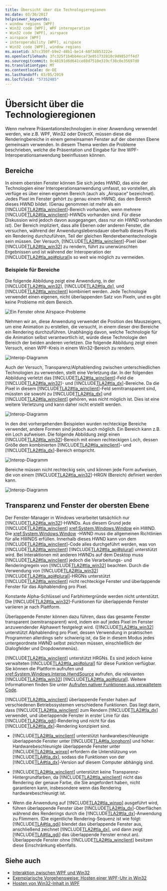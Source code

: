 ```yaml
---
title: Übersicht über die Technologieregionen
ms.date: 03/30/2017
helpviewer_keywords:
- window regions [WPF]
- Win32 code [WPF], WPF interoperation
- Win32 code [WPF], airspace
- airspace [WPF]
- interoperability [WPF], airspace
- Win32 code [WPF], window regions
ms.assetid: b7cc350f-b9e2-48b1-be14-60f3d853222e
ms.openlocfilehash: 3fc325f1b4bb4eca73e051732810c9d9853ff4d7
ms.sourcegitcommit: 0c48191d6d641ce88d7510e319cf38c0e35697d0
ms.translationtype: MT
ms.contentlocale: de-DE
ms.lasthandoff: 03/05/2019
ms.locfileid: "57352485"
---
```

# <a name="technology-regions-overview"></a>Übersicht über die Technologieregionen
Wenn mehrere Präsentationstechnologien in einer Anwendung verwendet werden, wie z.B. WPF, Win32 oder DirectX, müssen diese die Renderingbereiche in einem gemeinsamen Fenster auf der obersten Ebene gemeinsam verwenden. In diesem Thema werden die Probleme beschrieben, welche die Präsentation und Eingabe für Ihre WPF-Interoperationsanwendung beeinflussen können.  
  
## <a name="regions"></a>Bereiche  
 In einem obersten Fenster können Sie sich jedes HWND, das eine der Technologien einer Interoperationsanwendung umfasst, so vorstellen, als verfüge es über einen eigenen Bereich (auch als „Airspace“ bezeichnet). Jedes Pixel im Fenster gehört zu genau einem HWND, das den Bereich dieses HWND bildet. (Genau genommen ist mehr als ein [!INCLUDE[TLA2#tla_winclient](../../../../includes/tla2sharptla-winclient-md.md)]-Bereich vorhanden, wenn mehrere [!INCLUDE[TLA2#tla_winclient](../../../../includes/tla2sharptla-winclient-md.md)]-HWNDs vorhanden sind. Für diese Diskussion wird jedoch davon ausgegangen, dass nur ein HWND vorhanden ist). Der Bereich impliziert, dass alle Ebenen oder anderen Fenster, die versuchen, während der Anwendungslebensdauer oberhalb dieses Pixels ein Rendering durchzuführen, Teil der gleichen Renderebenentechnologie sein müssen. Der Versuch, [!INCLUDE[TLA2#tla_winclient](../../../../includes/tla2sharptla-winclient-md.md)]-Pixel über [!INCLUDE[TLA2#tla_win32](../../../../includes/tla2sharptla-win32-md.md)] zu rendern, führt zu unerwünschten Ergebnissen und ist während der Interoperation der [!INCLUDE[TLA2#tla_api#plural](../../../../includes/tla2sharptla-apisharpplural-md.md)]s so weit wie möglich zu vermeiden.  
  
### <a name="region-examples"></a>Beispiele für Bereiche  
 Die folgende Abbildung zeigt eine Anwendung, in der [!INCLUDE[TLA2#tla_win32](../../../../includes/tla2sharptla-win32-md.md)], [!INCLUDE[TLA2#tla_dx](../../../../includes/tla2sharptla-dx-md.md)], und [!INCLUDE[TLA2#tla_winclient](../../../../includes/tla2sharptla-winclient-md.md)] kombiniert werden. Jede Technologie verwendet einen eigenen, nicht überlappenden Satz von Pixeln, und es gibt keine Probleme mit dem Bereich.  
  
 ![Ein Fenster ohne Airspace-Probleme](./media/migrationinteroparchitectarticle01.png "MigrationInteropArchitectArticle01")  
  
 Nehmen wir an, diese Anwendung verwendet die Position des Mauszeigers, um eine Animation zu erstellen, die versucht, in einem dieser drei Bereiche ein Rendering durchzuführen. Unabhängig davon, welche Technologie für die Animation selbst verantwortlich ist, würde diese Technologie den Bereich der beiden anderen verletzen. Die folgende Abbildung zeigt einen Versuch, einen WPF-Kreis in einem Win32-Bereich zu rendern.  
  
 ![Interop-Diagramm](./media/migrationinteroparchitectarticle02.png "MigrationInteropArchitectArticle02")  
  
 Auch der Versuch, Transparenz/Alphablending zwischen unterschiedlichen Technologien zu verwenden, stellt eine Verletzung dar.  In der folgenden Abbildung verletzt das [!INCLUDE[TLA2#tla_winclient](../../../../includes/tla2sharptla-winclient-md.md)]-Feld die [!INCLUDE[TLA2#tla_win32](../../../../includes/tla2sharptla-win32-md.md)]- und [!INCLUDE[TLA2#tla_dx](../../../../includes/tla2sharptla-dx-md.md)]-Bereiche. Da die Pixel in diesem [!INCLUDE[TLA2#tla_winclient](../../../../includes/tla2sharptla-winclient-md.md)]-Feld semitransparent sind, müssten sie sowohl zu [!INCLUDE[TLA2#tla_dx](../../../../includes/tla2sharptla-dx-md.md)] und [!INCLUDE[TLA2#tla_winclient](../../../../includes/tla2sharptla-winclient-md.md)] gehören, was nicht möglich ist.  Dies ist eine weitere Verletzung und kann daher nicht erstellt werden.  
  
 ![Interop-Diagramm](./media/migrationinteroparchitectarticle03.png "MigrationInteropArchitectArticle03")  
  
 In den drei vorhergehenden Beispielen wurden rechteckige Bereiche verwendet, andere Formen sind jedoch auch möglich.  Ein Bereich kann z.B. ein Loch aufweisen. Die folgende Abbildung zeigt einen [!INCLUDE[TLA2#tla_win32](../../../../includes/tla2sharptla-win32-md.md)]-Bereich mit einem rechteckigen Loch, dessen Größe dem kombinierten [!INCLUDE[TLA2#tla_winclient](../../../../includes/tla2sharptla-winclient-md.md)]- und [!INCLUDE[TLA2#tla_dx](../../../../includes/tla2sharptla-dx-md.md)]-Bereich entspricht.  
  
 ![Interop-Diagramm](./media/migrationinteroparchitectarticle04.png "MigrationInteropArchitectArticle04")  
  
 Bereiche müssen nicht rechteckig sein, und können jede Form aufweisen, die von einem [!INCLUDE[TLA2#tla_win32](../../../../includes/tla2sharptla-win32-md.md)]-HRGN (Bereich) definiert werden kann.  
  
 ![Interop-Diagramm](./media/migrationinteroparchitectarticle05.png "MigrationInteropArchitectArticle05")  
  
## <a name="transparency-and-top-level-windows"></a>Transparenz und Fenster der obersten Ebene  
 Der Fenster-Manager in Windows verarbeitet tatsächlich nur [!INCLUDE[TLA2#tla_win32](../../../../includes/tla2sharptla-win32-md.md)]-HWNDs. Aus diesem Grund jede [!INCLUDE[TLA2#tla_winclient](../../../../includes/tla2sharptla-winclient-md.md)] <xref:System.Windows.Window> ein HWND. Die <xref:System.Windows.Window> -HWND muss die allgemeinen Richtlinien für alle HWNDS erfüllen. Innerhalb dieses HWND kann von dem [!INCLUDE[TLA2#tla_winclient](../../../../includes/tla2sharptla-winclient-md.md)]-Code alles durchgeführt werden, was von [!INCLUDE[TLA2#tla_winclient](../../../../includes/tla2sharptla-winclient-md.md)] [!INCLUDE[TLA2#tla_api#plural](../../../../includes/tla2sharptla-apisharpplural-md.md)] unterstützt wird. Bei Interaktionen mit anderen HWNDs auf dem Desktop muss [!INCLUDE[TLA2#tla_winclient](../../../../includes/tla2sharptla-winclient-md.md)] jedoch die Verarbeitungs- und Renderingregeln von [!INCLUDE[TLA2#tla_win32](../../../../includes/tla2sharptla-win32-md.md)] beachten.  Durch die Verwendung von [!INCLUDE[TLA2#tla_win32](../../../../includes/tla2sharptla-win32-md.md)] [!INCLUDE[TLA2#tla_api#plural](../../../../includes/tla2sharptla-apisharpplural-md.md)]-HRGNs unterstützt [!INCLUDE[TLA2#tla_winclient](../../../../includes/tla2sharptla-winclient-md.md)] nicht rechteckige Fenster und überlappende Fenster für das Alphablending pro Pixel.  
  
 Konstante Alpha-Schlüssel und Farbhintergründe werden nicht unterstützt.  Die [!INCLUDE[TLA2#tla_win32](../../../../includes/tla2sharptla-win32-md.md)]-Funktionen für überlappende Fenster variieren je nach Plattform.  
  
 Überlappende Fenster können dazu führen, dass das gesamte Fenster transparent (semitransparent) wird, indem ein auf jedes Pixel im Fenster anzuwendender Alphawert festgelegt wird.  ([!INCLUDE[TLA2#tla_win32](../../../../includes/tla2sharptla-win32-md.md)] unterstützt Alphablending pro Pixel, dessen Verwendung in praktischen Programmen allerdings sehr schwierig ist, da Sie in diesem Modus jedes untergeordnete HWND selbst zeichnen müssen, einschließlich der Dialogfelder und Dropdownmenüs).  
  
 [!INCLUDE[TLA2#tla_winclient](../../../../includes/tla2sharptla-winclient-md.md)] unterstützt HRGNs. Es sind jedoch keine verwalteten [!INCLUDE[TLA2#tla_api#plural](../../../../includes/tla2sharptla-apisharpplural-md.md)] für diese Funktion verfügbar. Sie können die Plattform aufrufen und <xref:System.Windows.Interop.HwndSource> aufrufen, die relevanten [!INCLUDE[TLA2#tla_win32](../../../../includes/tla2sharptla-win32-md.md)] [!INCLUDE[TLA2#tla_api#plural](../../../../includes/tla2sharptla-apisharpplural-md.md)]. Weitere Informationen finden Sie unter [Aufrufen nativer Funktionen aus verwaltetem Code](/cpp/dotnet/calling-native-functions-from-managed-code).  
  
 [!INCLUDE[TLA2#tla_winclient](../../../../includes/tla2sharptla-winclient-md.md)] überlappende Fenster haben auf verschiedenen Betriebssystemen verschiedene Funktionen. Das liegt darin, dass [!INCLUDE[TLA2#tla_winclient](../../../../includes/tla2sharptla-winclient-md.md)] zum Rendern [!INCLUDE[TLA2#tla_dx](../../../../includes/tla2sharptla-dx-md.md)] verwendet, und überlappende Fenster in erster Linie für das [!INCLUDE[TLA2#tla_gdi](../../../../includes/tla2sharptla-gdi-md.md)]-Rendering und nicht für das [!INCLUDE[TLA2#tla_dx](../../../../includes/tla2sharptla-dx-md.md)]-Rendering konzipiert sind.  
  
-   [!INCLUDE[TLA2#tla_winclient](../../../../includes/tla2sharptla-winclient-md.md)] unterstützt hardwarebeschleunigte überlappende Fenster unter [!INCLUDE[TLA#tla_longhorn](../../../../includes/tlasharptla-longhorn-md.md)] und höher. Hardwarebeschleunigte überlappende Fenster unter [!INCLUDE[TLA2#tla_winxp](../../../../includes/tla2sharptla-winxp-md.md)] erfordern die Unterstützung von [!INCLUDE[TLA#tla_dx](../../../../includes/tlasharptla-dx-md.md)], sodass die Funktionen von der [!INCLUDE[TLA#tla_dx](../../../../includes/tlasharptla-dx-md.md)]-Version auf diesem Computer abhängig sind.  
  
-   [!INCLUDE[TLA2#tla_winclient](../../../../includes/tla2sharptla-winclient-md.md)] unterstützt keine Transparenz-Hintergrundfarben, da [!INCLUDE[TLA2#tla_winclient](../../../../includes/tla2sharptla-winclient-md.md)] nicht das Rendering der genaue Farbe, die Sie angefordert haben, nicht garantieren kann, insbesondere wenn das Rendering hardwarebeschleunigt ist.  
  
-   Wenn die Anwendung auf [!INCLUDE[TLA2#tla_winxp](../../../../includes/tla2sharptla-winxp-md.md)] ausgeführt wird, führen überlappende Fenster über [!INCLUDE[TLA2#tla_dx](../../../../includes/tla2sharptla-dx-md.md)]-Oberflächen während des Renderings durch die [!INCLUDE[TLA2#tla_dx](../../../../includes/tla2sharptla-dx-md.md)]-Anwendung zu Flimmern.  (Die eigentliche Rendering-Sequenz ist wie folgt: [!INCLUDE[TLA#tla_gdi](../../../../includes/tlasharptla-gdi-md.md)] blendet das überlappende Fenster aus, anschließend zeichnet [!INCLUDE[TLA2#tla_dx](../../../../includes/tla2sharptla-dx-md.md)], und dann zeigt [!INCLUDE[TLA#tla_gdi](../../../../includes/tlasharptla-gdi-md.md)] das überlappende Fenster erneut an).  Überlappende Fenster ohne [!INCLUDE[TLA2#tla_winclient](../../../../includes/tla2sharptla-winclient-md.md)] besitzen diese Einschränkung ebenfalls.  
  
## <a name="see-also"></a>Siehe auch
- [Interaktion zwischen WPF und Win32](wpf-and-win32-interoperation.md)
- [Exemplarische Vorgehensweise: Hosten einer WPF-Uhr in Win32](walkthrough-hosting-a-wpf-clock-in-win32.md)
- [Hosten von Win32-Inhalt in WPF](hosting-win32-content-in-wpf.md)

